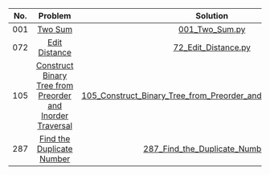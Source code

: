 |No.|Problem|Solution|Difficulty|
|:-:|:-:|:-:|:-:|
|001|[Two Sum](https://leetcode.com/problems/two-sum)|[001_Two_Sum.py](https://github.com/daniellaah/Algorithms-in-Python/blob/master/leetcode/code/001_Two_Sum.py)|Easy|
|072|[Edit Distance](https://leetcode.com/problems/edit-distance)|[72_Edit_Distance.py](https://github.com/daniellaah/Algorithms-in-Python/blob/master/leetcode/code/72_Edit_Distance.py)|Hard|
|105|[Construct Binary Tree from Preorder and Inorder Traversal](https://leetcode.com/problems/construct-binary-tree-from-preorder-and-inorder-traversal)|[105_Construct_Binary_Tree_from_Preorder_and_Inorder_Traversal.py](https://github.com/daniellaah/Algorithms-in-Python/blob/master/leetcode/code/105_Construct_Binary_Tree_from_Preorder_and_Inorder_Traversal.py)|Medium|
|287|[Find the Duplicate Number](https://leetcode.com/problems/find-the-duplicate-number)|[287_Find_the_Duplicate_Number.py](https://github.com/daniellaah/Algorithms-in-Python/blob/master/leetcode/code/287_Find_the_Duplicate_Number.py)|Medium|
